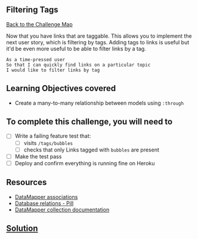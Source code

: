 ## Filtering Tags

[Back to the Challenge Map](00_challenge_map.md)

Now that you have links that are taggable. This allows you to implement the next user story, which is filtering by tags. Adding tags to links is useful but it'd be even more useful to be able to filter links by a tag.

```
As a time-pressed user
So that I can quickly find links on a particular topic
I would like to filter links by tag
```
## Learning Objectives covered

* Create a many-to-many relationship between models using `:through`

## To complete this challenge, you will need to

- [ ] Write a failing feature test that:
  - [ ] visits `/tags/bubbles` 
  - [ ] checks that only Links tagged with `bubbles` are present
- [ ] Make the test pass
- [ ] Deploy and confirm everything is running fine on Heroku

## Resources

* [DataMapper associations](http://datamapper.org/docs/associations.html)
* [Database relations - Pill](https://github.com/makersacademy/course/blob/master/pills/relational_SQL_DBs.md)
* [DataMapper collection documentation](http://www.rubydoc.info/github/datamapper/dm-core/master/DataMapper/Collection)

## [Solution](solutions/16.md)
